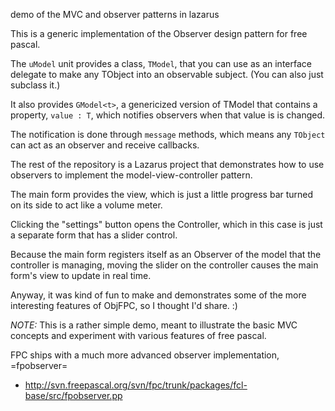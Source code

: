 demo of the MVC and observer patterns in lazarus

This is a generic implementation of the Observer design pattern for free pascal.

The `uModel` unit provides a class, `TModel`, that you can use as an interface
delegate to make any TObject into an observable subject. (You can also just
subclass it.)

It also provides `GModel<t>`, a genericized version of TModel that contains a
property, `value : T`, which notifies observers when that value is is changed.

The notification is done through `message` methods, which means any `TObject`
can act as an observer and receive callbacks.

The rest of the repository is a Lazarus project that demonstrates how to use
observers to implement the model-view-controller pattern.

The main form provides the view, which is just a little progress bar turned on
its side to act like a volume meter.

Clicking the "settings" button opens the Controller, which in this case is just
a separate form that has a slider control.

Because the main form registers itself as an Observer of the model that the
controller is managing, moving the slider on the controller causes the main
form's view to update in real time.

Anyway, it was kind of fun to make and demonstrates some of the more interesting
features of ObjFPC, so I thought I'd share. :)


*NOTE:* This is a rather simple demo, meant to illustrate the basic
MVC concepts and experiment with various features of free pascal.

FPC ships with a much more advanced observer implementation, =fpobserver=

* http://svn.freepascal.org/svn/fpc/trunk/packages/fcl-base/src/fpobserver.pp



